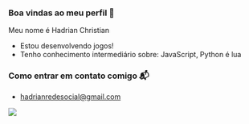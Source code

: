 ### Boa vindas ao meu perfil 💙

Meu nome é Hadrian Christian

- Estou desenvolvendo jogos!
- Tenho conhecimento intermediário sobre: JavaScript, Python é lua

### Como entrar em contato comigo 📬

- hadrianredesocial@gmail.com

![](https://tenor.com/pt-PT/view/test-typing-codes-gif-15828752)
